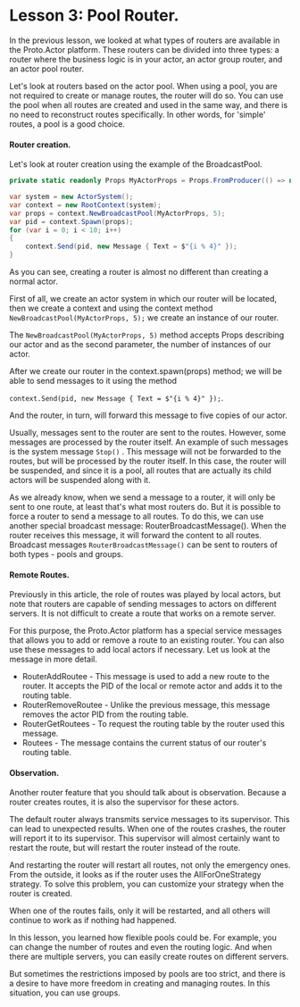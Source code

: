 # Lesson 3: Pool Router.

In the previous lesson, we looked at what types of routers are available in the Proto.Actor platform. These routers can be divided into three types: a router where the business logic is in your actor, an actor group router, and an actor pool router. 

Let's look at routers based on the actor pool. When using a pool, you are not required to create or manage routes, the router will do so. You can use the pool when all routes are created and used in the same way, and there is no need to reconstruct routes specifically. In other words, for 'simple' routes, a pool is a good choice.

#### Router creation.

Let's look at router creation using the example of the BroadcastPool.

```csharp
private static readonly Props MyActorProps = Props.FromProducer(() => new MyActor());

var system = new ActorSystem();
var context = new RootContext(system);
var props = context.NewBroadcastPool(MyActorProps, 5);
var pid = context.Spawn(props);
for (var i = 0; i < 10; i++)
{
    context.Send(pid, new Message { Text = $"{i % 4}" });
}
```

As you can see, creating a router is almost no different than creating a normal actor.

First of all, we create an actor system in which our router will be located, then we create a context and using the context method `NewBroadcastPool(MyActorProps, 5);` we create an instance of our router.

The `NewBroadcastPool(MyActorProps, 5)` method accepts Props describing our actor and as the second parameter, the number of instances of our actor.

After we create our router in the context.spawn(props) method; we will be able to send messages to it using the method

`context.Send(pid, new Message { Text = $"{i % 4}" });`. 

And the router, in turn, will forward this message to five copies of our actor.

Usually, messages sent to the router are sent to the routes. However, some messages are processed by the router itself. An example of such messages is the system message `Stop()` . This message will not be forwarded to the routes, but will be processed by the router itself. In this case, the router will be suspended, and since it is a pool, all routes that are actually its child actors will be suspended along with it.

As we already know, when we send a message to a router, it will only be sent to one route, at least that's what most routers do. But it is possible to force a router to send a message to all routes. To do this, we can use another special broadcast message: RouterBroadcastMessage(). When the router receives this message, it will forward the content to all routes. Broadcast messages `RouterBroadcastMessage()` can be sent to routers of both types - pools and groups.

#### Remote Routes.

Previously in this article, the role of routes was played by local actors, but note that routers are capable of sending messages to actors on different servers. It is not difficult to create a route that works on a remote server.

For this purpose, the Proto.Actor platform has a special service messages that allows you to add or remove a route to an existing router. You can also use these messages to add local actors if necessary. Let us look at the message in more detail.

- RouterAddRoutee - This message is used to add a new route to the router. It accepts the PID of the local or remote actor and adds it to the routing table.
- RouterRemoveRoutee - Unlike the previous message, this message removes the actor PID from the routing table.
- RouterGetRoutees - To request the routing table by the router used this message.
- Routees - The message contains the current status of our router's routing table.

#### Observation.

Another router feature that you should talk about is observation. Because a router creates routes, it is also the supervisor for these actors. 

The default router always transmits service messages to its supervisor. This can lead to unexpected results. When one of the routes crashes, the router will report it to its supervisor. This supervisor will almost certainly want to restart the route, but will restart the router instead of the route. 

And restarting the router will restart all routes, not only the emergency ones. From the outside, it looks as if the router uses the AllForOneStrategy strategy. To solve this problem, you can customize your strategy when the router is created.

When one of the routes fails, only it will be restarted, and all others will continue to work as if nothing had happened. 

In this lesson, you learned how flexible pools could be. For example, you can change the number of routes and even the routing logic. And when there are multiple servers, you can easily create routes on different servers. 

But sometimes the restrictions imposed by pools are too strict, and there is a desire to have more freedom in creating and managing routes. In this situation, you can use groups.